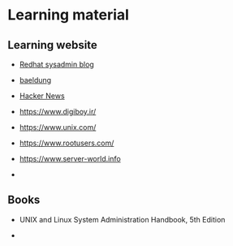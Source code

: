 # Learning material


## Learning website

* [Redhat sysadmin blog](https://www.redhat.com/sysadmin/)

* [baeldung](https://www.baeldung.com/)

* [Hacker News](https://news.ycombinator.com/news)
  
* https://www.digiboy.ir/

* https://www.unix.com/

* https://www.rootusers.com/

* https://www.server-world.info
* 
## Books

* UNIX and Linux System Administration Handbook, 5th Edition

* 
